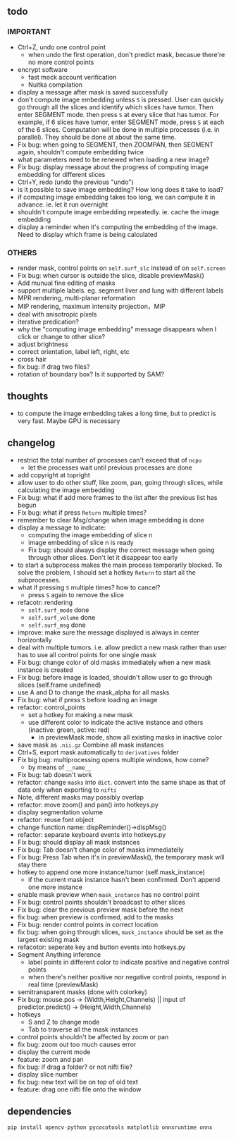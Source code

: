 ## todo

### IMPORTANT
- Ctrl+Z, undo one control point
    - when undo the first operation, don't predict mask, becasue there're no more control points
- encrypt software
    - fast mock account verification
    - Nuitka compilation
- display a message after mask is saved successfully
- don't compute image embedding unless `S` is pressed. User can quickly go through all the slices and identify which slices have tumor. Then enter SEGMENT mode. then press `S` at every slice that has tumor. For example, if 6 slices have tumor, enter SEGMENT mode, press `S` at each of the 6 slices. Computation will be done in multiple processes (i.e. in parallel). They should be done at about the same time.
- Fix bug: when going to SEGMENT, then ZOOMPAN, then SEGMENT again, shouldn't compute embedding twice
- what parameters need to be renewed when loading a new image?
- Fix bug: display message about the progress of computing image embedding for different slices
- Ctrl+Y, redo (undo the previous "undo")
- is it possible to save image embedding? How long does it take to load?
- if computing image embedding takes too long, we can compute it in advance. ie. let it run overnight
- shouldn't compute image embedding repeatedly. ie. cache the image embedding
- display a reminder when it's computing the embedding of the image. Need to display which frame is being calculated
 

### OTHERS
- render mask, control points on `self.surf_slc` instead of on `self.screen`
- Fix bug: when cursor is outside the slice, disable previewMask()
- Add munual fine editing of masks
- support multiple labels. eg. segment liver and lung with different labels
- MPR rendering, multi-planar reformation
- MIP rendering, maximum intensity projection，MIP
- deal with anisotropic pixels
- iterative predication?
- why the "computing image embedding" message disappears when I click or change to other slice?
- adjust brightness
- correct orientation, label left, right, etc
- cross hair
- fix bug: if drag two files?
- rotation of boundary box? Is it supported by SAM?

## thoughts
- to compute the image embedding takes a long time, but to predict is very fast. Maybe GPU is necessary

## changelog
- restrict the total number of processes can't exceed that of `ncpu`
    - let the processes wait until previous processes are done
- add copyright at topright
- allow user to do other stuff, like zoom, pan, going through slices, while calculating the image embedding
- Fix bug: what if add more frames to the list after the previous list has begun
- Fix bug: what if press `Return` multiple times?
- remember to clear Msg/change when image embedding is done
- display a message to indicate:
    - computing the image embedding of slice n
    - image embedding of slice n is ready
    - Fix bug: should always display the correct message when going through other slices. Don't let it disappear too early
- to start a subprocess makes the main process temporarily blocked. To solve the problem, I should set a hotkey `Return` to start all the subprocesses.
- what if pressing `S` multiple times? how to cancel?
    - press `S` again to remove the slice
- refacotr: rendering
    - `self.surf_mode` done
    - `self.surf_volume` done
    - `self.surf_msg` done
- improve: make sure the message displayed is always in center horizontally
- deal with multiple tumors. i.e. allow predict a new mask rather than user has to use all control points for one single mask
- Fix bug: change color of old masks immediately when a new mask instance is created
- Fix bug: before image is loaded, shouldn't allow user to go through slices (self.frame undefined)
- use A and D to change the mask_alpha for all masks
- Fix bug: what if press `S` before loading an image
- refactor: control_points
    - set a hotkey for making a new mask
    - use different color to indicate the active instance and others (inactive: green, active: red)
        - in previewMask mode, show all existing masks in inactive color
- save mask as `.nii.gz`  Combine all mask instances
- Ctrl+S, export mask automatically to `derivatives` folder
- Fix big bug: multiprocessing opens multiple windows, how come?
    - by means of `__name__`
- Fix bug: tab doesn't work
- refactor: change `masks` into `dict`. convert into the same shape as that of data only when exporting to `nifti`
- Note, different masks may possibly overlap
- refactor: move zoom() and pan() into hotkeys.py
- display segmentation volume
- refactor: reuse font object
- change function name: dispReminder()->dispMsg()
- refactor: separate keyboard events into hotkeys.py
- Fix bug: should display all mask instances
- Fix bug: Tab doesn't change color of masks immediatelly
- Fix bug: Press Tab when it's in previewMask(), the temporary mask will stay there
- hotkey to append one more instance/tumor (self.mask_instance)
    - if the current mask instance hasn't been confirmed. Don't append one more instance
- enable mask preview when `mask_instance` has no control point
- Fix bug: control points shouldn't broadcast to other slices
- Fix bug: clear the previous preview mask before the next
- fix bug: when preview is confirmed, add to the masks
- Fix bug: render control points in correct location
- fix bug: when going through slices, `mask_instance` should be set as the largest existing mask
- refacotor: seperate key and button events into hotkeys.py
- Segment Anything inference
    - label points in different color to indicate positive and negative control points
    - when there's neither positive nor negative control points, respond in real time (previewMask)
- semitransparent masks (done with colorkey)
- Fix bug: mouse.pos -> (Width,Height,Channels)  || input of predictor.predict() -> (Height,Width,Channels)
- hotkeys
    - S and Z to change mode
    - Tab to traverse all the mask instances
- control points shouldn't be affected by zoom or pan
- fix bug: zoom out too much causes error
- display the current mode
- feature: zoom and pan
- fix bug: if drag a folder? or not nifti file?
- display slice number
- fix bug: new text will be on top of old text
- feature: drag one nifti file onto the window

## dependencies
```py
pip install opencv-python pycocotools matplotlib onnxruntime onnx
```

